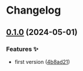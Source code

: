 # Changelog

## [0.1.0](https://github.com/hugomods/ascii/compare/v0.0.1...v0.1.0) (2024-05-01)


### Features ✨

* first version ([4b8ad21](https://github.com/hugomods/ascii/commit/4b8ad21b27c17e6760340161b0427474037f404b))

